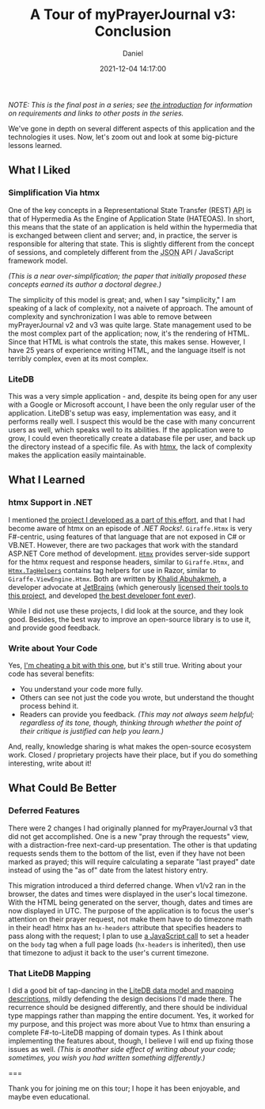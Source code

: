 ﻿---
layout: post
title: "A Tour of myPrayerJournal v3: Conclusion"
date: 2021-12-04 14:17:00
author: Daniel
categories:
- [ Databases, LiteDB ]
- [ Programming, .NET, F# ]
- [ Programming, htmx ]
- [ Projects, Giraffe.Htmx ]
- [ Projects, myPrayerJournal ]
- [ Series, A Tour of myPrayerJournal v3 ]
tags:
- angular
- aurelia
- bootstrap
- elm
- ember
- f#
- giraffe
- html
- htmx
- javascript
- migration
- nuget
- post-redirect-get
- pug
- react
- single page application
- spa
- view engine
- vue
---

_NOTE: This is the final post in a series; see [the introduction][intro] for information on requirements and links to other posts in the series._

We've gone in depth on several different aspects of this application and the technologies it uses. Now, let's zoom out and look at some big-picture lessons learned.

## What I Liked

### Simplification Via htmx

One of the key concepts in a Representational State Transfer (REST) <abbr title="Application Programming Interface">API</abbr> is that of Hypermedia As the Engine of Application State (HATEOAS). In short, this means that the state of an application is held within the hypermedia that is exchanged between client and server; and, in practice, the server is responsible for altering that state. This is slightly different from the concept of sessions, and completely different from the <abbr title="JavaScript Object Notation">JSON</abbr> API / JavaScript framework model.

_(This is a near over-simplification; the paper that initially proposed these concepts earned its author a doctoral degree.)_

The simplicity of this model is great; and, when I say "simplicity," I am speaking of a lack of complexity, not a naivete of approach. The amount of complexity and synchronization I was able to remove between myPrayerJournal v2 and v3 was quite large. State management used to be the most complex part of the application; now, it's the rendering of HTML. Since that HTML is what controls the state, this makes sense. However, I have 25 years of experience writing HTML, and the language itself is not terribly complex, even at its most complex.

### LiteDB

This was a very simple application - and, despite its being open for any user with a Google or Microsoft account, I have been the only regular user of the application. LiteDB's setup was easy, implementation was easy, and it performs really well. I suspect this would be the case with many concurrent users as well, which speaks well to its abilities. If the application were to grow, I could even theoretically create a database file per user, and back up the directory instead of a specific file. As with [htmx][], the lack of complexity makes the application easily maintainable.

## What I Learned

### htmx Support in .NET

I mentioned [the project I developed as a part of this effort][g-h], and that I had become aware of htmx on an episode of _.NET Rocks!_. `Giraffe.Htmx` is very F#-centric, using features of that language that are not exposed in C# or VB.NET. However, there are two packages that work with the standard ASP.NET Core method of development. [`Htmx`][a-h] provides server-side support for the htmx request and response headers, similar to `Giraffe.Htmx`, and [`Htmx.TagHelpers`][a-h-h] contains tag helpers for use in Razor, similar to `Giraffe.ViewEngine.Htmx`. Both are written by [Khalid Abuhakmeh][ka], a developer advocate at [JetBrains][] (which generously [licensed their tools to this project][jb-oss], and developed [the best developer font ever][jb-mono]).

While I did not use these projects, I did look at the source, and they look good. Besides, the best way to improve an open-source library is to use it, and provide good feedback.

### Write about Your Code

Yes, [I'm cheating a bit with this one][v1-write], but it's still true. Writing about your code has several benefits:

- You understand your code more fully.
- Others can see not just the code you wrote, but understand the thought process behind it.
- Readers can provide you feedback. _(This may not always seem helpful; regardless of its tone, though, thinking through whether the point of their critique is justified can help you learn.)_

And, really, knowledge sharing is what makes the open-source ecosystem work. Closed / proprietary projects have their place, but if you do something interesting, write about it!

## What Could Be Better

### Deferred Features

There were 2 changes I had originally planned for myPrayerJournal v3 that did not get accomplished. One is a new "pray through the requests" view, with a distraction-free next-card-up presentation. The other is that updating requests sends them to the bottom of the list, even if they have not been marked as prayed; this will require calculating a separate "last prayed" date instead of using the "as of" date from the latest history entry.

This migration introduced a third deferred change. When v1/v2 ran in the browser, the dates and times were displayed in the user's local timezone. With the HTML being generated on the server, though, dates and times are now displayed in UTC. The purpose of the application is to focus the user's attention on their prayer request, not make them have to do timezone math in their head! htmx has an `hx-headers` attribute that specifies headers to pass along with the request; I plan to use [a JavaScript call][js-intl] to set a header on the `body` tag when a full page loads (`hx-headers` is inherited), then use that timezone to adjust it back to the user's current timezone.

### That LiteDB Mapping

I did a good bit of tap-dancing in the [LiteDB data model and mapping descriptions][part3], mildly defending the design decisions I'd made there. The recurrence should be designed differently, and there should be individual type mappings rather than mapping the entire document. Yes, it worked for my purpose, and this project was more about Vue to htmx than ensuring a complete F#-to-LiteDB mapping of domain types. As I think about implementing the features about, though, I believe I will end up fixing those issues as well. _(This is another side effect of writing about your code; sometimes, you wish you had written something differently.)_

===

Thank you for joining me on this tour; I hope it has been enjoyable, and maybe even educational.


[intro]: /2021/a-tour-of-myprayerjournal-v3/introduction.html "A Tour of myPrayerJournal v3: Introduction | The Bit Badger Blog"
[htmx]: https://htmx.org "htmx"
[g-h]: https://github.com/bit-badger/Giraffe.Htmx "Giraffe.Htmx"
[a-h]: https://www.nuget.org/packages/Htmx/ "Htmx | NuGet"
[a-h-h]: https://www.nuget.org/packages/Htmx.TagHelpers/ "Htmx.TagHelpers | NuGet"
[ka]: https://khalidabuhakmeh.com "Khalid Abuhakmeh"
[JetBrains]: https://www.jetbrains.com "JetBrains"
[jb-oss]: https://www.jetbrains.com/community/opensource/#support "Licenses for Open Source Development | JetBrains"
[jb-mono]: https://www.jetbrains.com/lp/mono/ "JetBrains Mono"
[v1-write]: /2018/a-tour-of-myprayerjournal/conclusion.html#Write-about-Your-Code "A Tour of myPrayerJournal: Conclusion | The Bit Badger Blog"
[js-intl]: https://developer.mozilla.org/en-US/docs/Web/JavaScript/Reference/Global_Objects/Intl/DateTimeFormat/resolvedOptions "Intl.DateTimeFormat.prototype.resolvedOptions | MDN"
[part3]: /2021/a-tour-of-myprayerjournal-v3/the-data-store.html "A Tour of myPrayerJournal v3: The Data Store | The Bit Badger Blog"
